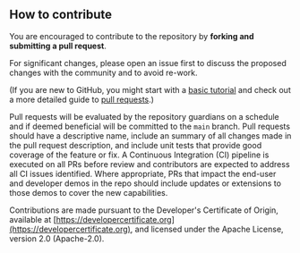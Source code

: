 ## How to contribute

You are encouraged to contribute to the repository by **forking and submitting a
pull request**.

For significant changes, please open an issue first to discuss the proposed
changes with the community and to avoid re-work.

(If you are new to GitHub, you might start with a [basic tutorial][tutorial] and
check out a more detailed guide to [pull requests][prs].)

Pull requests will be evaluated by the repository guardians on a schedule and if
deemed beneficial will be committed to the `main` branch. Pull requests should
have a descriptive name, include an summary of all changes made in the pull
request description, and include unit tests that provide good coverage of the
feature or fix. A Continuous Integration (CI) pipeline is executed on all PRs
before review and contributors are expected to address all CI issues identified.
Where appropriate, PRs that impact the end-user and developer demos in the repo
should include updates or extensions to those demos to cover the new
capabilities.

Contributions are made pursuant to the Developer's Certificate of Origin, available at [https://developercertificate.org](https://developercertificate.org), and licensed under the Apache License, version 2.0 (Apache-2.0).

[tutorial]: https://help.github.com/articles/set-up-git
[prs]: https://help.github.com/articles/using-pull-requests/
